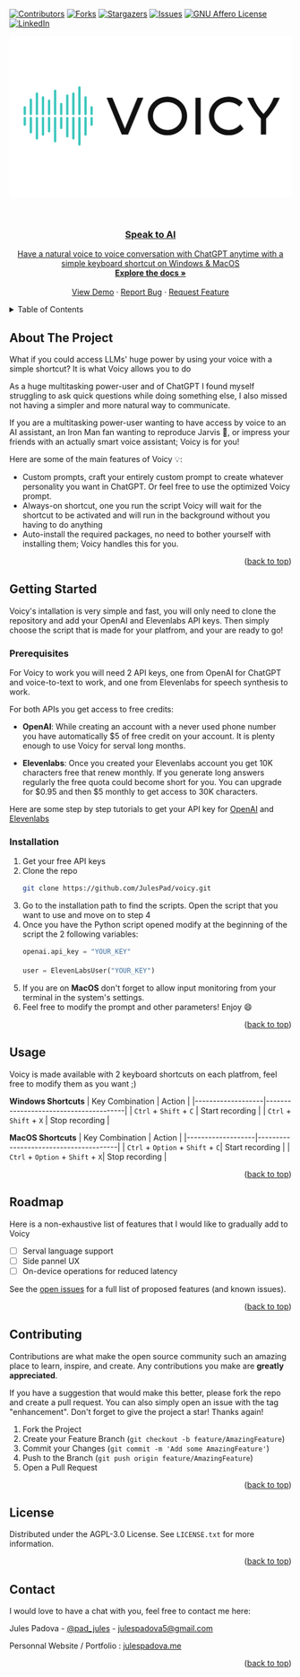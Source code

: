 <!-- Improved compatibility of back to top link: See: https://github.com/othneildrew/Best-README-Template/pull/73 -->
<a name="readme-top"></a>
<!--
*** Thanks for checking out the Best-README-Template. If you have a suggestion
*** that would make this better, please fork the repo and create a pull request
*** or simply open an issue with the tag "enhancement".
*** Don't forget to give the project a star!
*** Thanks again! Now go create something AMAZING! :D
-->



<!-- PROJECT SHIELDS -->
<!--
*** I'm using markdown "reference style" links for readability.
*** Reference links are enclosed in brackets [ ] instead of parentheses ( ).
*** See the bottom of this document for the declaration of the reference variables
*** for contributors-url, forks-url, etc. This is an optional, concise syntax you may use.
*** https://www.markdownguide.org/basic-syntax/#reference-style-links
-->
[![Contributors][contributors-shield]][contributors-url]
[![Forks][forks-shield]][forks-url]
[![Stargazers][stars-shield]][stars-url]
[![Issues][issues-shield]][issues-url]
[![GNU Affero License][license-shield]][license-url]
[![LinkedIn][linkedin-shield]][linkedin-url]



![Project Logo](https://raw.githubusercontent.com/JulesPad/voicy/main/assets/voicy-logo.png)


<!-- PROJECT LOGO -->
<br />
<div align="center">
  <a href="https://github.com/othneildrew/Best-README-Template">
    
  <h3 align="center">Speak to AI</h3>

  <p align="center">
    Have a natural voice to voice conversation with ChatGPT anytime with a simple keyboard shortcut on Windows & MacOS
    <br />
    <a href="https://github.com/github_username/repo_name"><strong>Explore the docs »</strong></a>
    <br />
    <br />
    <a href="https://github.com/JulesPad/voicy">View Demo</a>
    ·
    <a href="https://github.com/JulesPad/voicy/issues">Report Bug</a>
    ·
    <a href="https://github.com/JulesPad/voicy/issues">Request Feature</a>
  </p>
</div>



<!-- TABLE OF CONTENTS -->
<details>
  <summary>Table of Contents</summary>
  <ol>
    <li>
      <a href="#about-the-project">About The Project</a>
      <ul>
        <li><a href="#built-with">Built With</a></li>
      </ul>
    </li>
    <li>
      <a href="#getting-started">Getting Started</a>
      <ul>
        <li><a href="#prerequisites">Prerequisites</a></li>
        <li><a href="#installation">Installation</a></li>
      </ul>
    </li>
    <li><a href="#usage">Usage</a></li>
    <li><a href="#roadmap">Roadmap</a></li>
    <li><a href="#contributing">Contributing</a></li>
    <li><a href="#license">License</a></li>
    <li><a href="#contact">Contact</a></li>
    <li><a href="#acknowledgments">Acknowledgments</a></li>
  </ol>
</details>



<!-- ABOUT THE PROJECT -->
## About The Project

What if you could access LLMs' huge power by using your voice with a simple shortcut? It is what Voicy allows you to do
  
As a huge multitasking power-user and of ChatGPT I found myself struggling to ask quick questions while doing something else, I also missed not having a simpler and more natural way to communicate.
  
If you are a multitasking power-user wanting to have access by voice to an AI assistant, an Iron Man fan wanting to reproduce Jarvis 🤖, or impress your friends with an actually smart voice assistant; Voicy is for you!

Here are some of the main features of Voicy 💡:
* Custom prompts, craft your entirely custom prompt to create whatever personality you want in ChatGPT. Or feel free to use the optimized Voicy prompt.
* Always-on shortcut, one you run the script Voicy will wait for the shortcut to be activated and will run in the background without you having to do anything
* Auto-install the required packages, no need to bother yourself with installing them; Voicy handles this for you. 
<p align="right">(<a href="#readme-top">back to top</a>)</p>



<!-- GETTING STARTED -->
## Getting Started

Voicy's intallation is very simple and fast, you will only need to clone the repository and add your OpenAI and Elevenlabs API keys. Then simply choose the script that is made for your platfrom, and your are ready to go!

### Prerequisites

For Voicy to work you will need 2 API keys, one from OpenAI for ChatGPT and voice-to-text to work, and one from Elevenlabs for speech synthesis to work. 

For both APIs you get access to free credits:

* **OpenAI**: While creating an account with a never used phone number you have automatically $5 of free credit on your account. It is plenty enough to use Voicy for serval long months. 

* **Elevenlabs**: Once you created your Elevenlabs account you get 10K characters free that renew monthly. If you generate long answers regularly the free quota could become short for you. You can upgrade for $0.95 and then $5 monthly to get access to 30K characters. 

Here are some step by step tutorials to get your API key for [OpenAI](https://www.windowscentral.com/software-apps/how-to-get-an-openai-api-key) and  [Elevenlabs](https://docs.elevenlabs.io/authentication/01-xi-api-key)

### Installation

1. Get your free API keys
2. Clone the repo
   ```sh
   git clone https://github.com/JulesPad/voicy.git
   ```
3. Go to the installation path to find the scripts. Open the script that you want to use and move on to step 4
4. Once you have the Python script opened modify at the beginning of the script the 2 following variables:
   ```py
   openai.api_key = "YOUR_KEY"

   user = ElevenLabsUser("YOUR_KEY")
   ```
6. If you are on **MacOS** don't forget to allow input monitoring from your terminal in the system's settings. 
5. Feel free to modify the prompt and other parameters! Enjoy 😄


<p align="right">(<a href="#readme-top">back to top</a>)</p>



<!-- USAGE EXAMPLES -->
## Usage

Voicy is made available with 2 keyboard shortcuts on each platfrom, feel free to modify them as you want ;)  

**Windows Shortcuts**
| Key Combination   | Action                                |
|-------------------|---------------------------------------|
| `Ctrl` + `Shift` + `C` | Start recording                  |
| `Ctrl` + `Shift` + `X` | Stop recording                   |

**MacOS Shortcuts**
| Key Combination   | Action                                |
|-------------------|---------------------------------------|
| `Ctrl` + `Option` + `Shift` + `C`| Start recording                  |
| `Ctrl` + `Option` + `Shift` + `X`| Stop recording                   |



<p align="right">(<a href="#readme-top">back to top</a>)</p>



<!-- ROADMAP -->
## Roadmap
  
Here is a non-exhaustive list of features that I would like to gradually add to Voicy

- [ ] Serval language support 
- [ ] Side pannel UX
- [ ] On-device operations for reduced latency 

See the [open issues](https://github.com/github_username/repo_name/issues) for a full list of proposed features (and known issues).

<p align="right">(<a href="#readme-top">back to top</a>)</p>



<!-- CONTRIBUTING -->
## Contributing

Contributions are what make the open source community such an amazing place to learn, inspire, and create. Any contributions you make are **greatly appreciated**.

If you have a suggestion that would make this better, please fork the repo and create a pull request. You can also simply open an issue with the tag "enhancement".
Don't forget to give the project a star! Thanks again!

1. Fork the Project
2. Create your Feature Branch (`git checkout -b feature/AmazingFeature`)
3. Commit your Changes (`git commit -m 'Add some AmazingFeature'`)
4. Push to the Branch (`git push origin feature/AmazingFeature`)
5. Open a Pull Request

<p align="right">(<a href="#readme-top">back to top</a>)</p>



<!-- LICENSE -->
## License

Distributed under the AGPL-3.0 License. See `LICENSE.txt` for more information.

<p align="right">(<a href="#readme-top">back to top</a>)</p>



<!-- CONTACT -->
## Contact
  
I would love to have a chat with you, feel free to contact me here:

Jules Padova - [@pad_jules](https://twitter.com/pad_jules) - julespadova5@gmail.com

Personnal Website / Portfolio : [julespadova.me](https://julespadova.me)

<p align="right">(<a href="#readme-top">back to top</a>)</p>



<!-- MARKDOWN LINKS & IMAGES -->
<!-- https://www.markdownguide.org/basic-syntax/#reference-style-links -->
[contributors-shield]: https://img.shields.io/github/contributors/JulesPad/voicy.svg?style=for-the-badge
[forks-shield]: https://img.shields.io/github/forks/JulesPad/voicy.svg?style=for-the-badge
[stars-shield]: https://img.shields.io/github/stars/JulesPad/voicy.svg?style=for-the-badge
[issues-shield]: https://img.shields.io/github/issues/JulesPad/voicy.svg?style=for-the-badge
[license-shield]: https://img.shields.io/github/license/JulesPad/voicy.svg?style=for-the-badge
[linkedin-shield]: https://img.shields.io/badge/-LinkedIn-black.svg?style=for-the-badge&logo=linkedin&colorB=555

[contributors-url]: https://github.com/JulesPad/voicy/graphs/contributors
[forks-url]: https://github.com/JulesPad/voicy/forks
[stars-url]: https://github.com/JulesPad/voicy/stargazers
[issues-url]: https://github.com/JulesPad/voicy/issues
[license-url]: https://github.com/JulesPad/voicy/blob/main/LICENSE
[linkedin-url]: https://www.linkedin.com/in/jules-padova/


[product-screenshot]: images/screenshot.png
[Next.js]: https://img.shields.io/badge/next.js-000000?style=for-the-badge&logo=nextdotjs&logoColor=white
[Next-url]: https://nextjs.org/
[React.js]: https://img.shields.io/badge/React-20232A?style=for-the-badge&logo=react&logoColor=61DAFB
[React-url]: https://reactjs.org/
[Vue.js]: https://img.shields.io/badge/Vue.js-35495E?style=for-the-badge&logo=vuedotjs&logoColor=4FC08D
[Vue-url]: https://vuejs.org/
[Angular.io]: https://img.shields.io/badge/Angular-DD0031?style=for-the-badge&logo=angular&logoColor=white
[Angular-url]: https://angular.io/
[Svelte.dev]: https://img.shields.io/badge/Svelte-4A4A55?style=for-the-badge&logo=svelte&logoColor=FF3E00
[Svelte-url]: https://svelte.dev/
[Laravel.com]: https://img.shields.io/badge/Laravel-FF2D20?style=for-the-badge&logo=laravel&logoColor=white
[Laravel-url]: https://laravel.com
[Bootstrap.com]: https://img.shields.io/badge/Bootstrap-563D7C?style=for-the-badge&logo=bootstrap&logoColor=white
[Bootstrap-url]: https://getbootstrap.com
[JQuery.com]: https://img.shields.io/badge/jQuery-0769AD?style=for-the-badge&logo=jquery&logoColor=white
[JQuery-url]: https://jquery.com 
